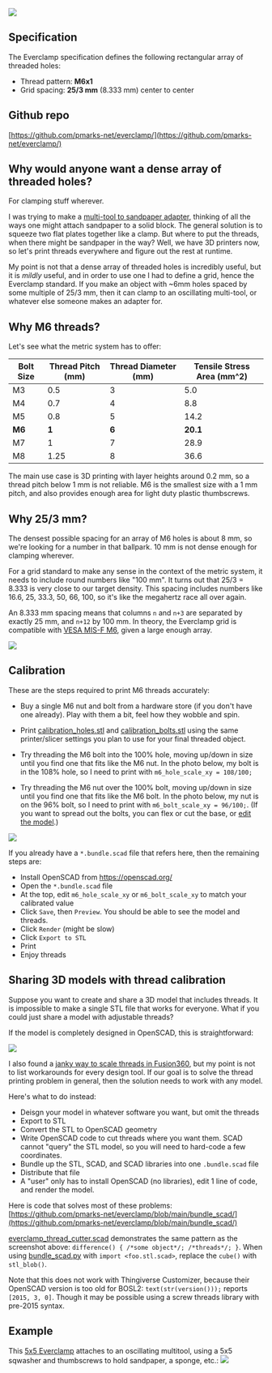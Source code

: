![](media/everclamp_logo.png)

## Specification

The Everclamp specification defines the following rectangular array of threaded holes:

- Thread pattern: **M6x1**
- Grid spacing: **25/3 mm** (8.333 mm) center to center

## Github repo

[https://github.com/pmarks-net/everclamp/](https://github.com/pmarks-net/everclamp/)

## Why would anyone want a dense array of threaded holes?

For clamping stuff wherever.

I was trying to make a [multi-tool to sandpaper adapter](https://www.thingiverse.com/thing:6083263), thinking of all the ways one might attach sandpaper to a solid block.  The general solution is to squeeze two flat plates together like a clamp.  But where to put the threads, when there might be sandpaper in the way?  Well, we have 3D printers now, so let's print threads everywhere and figure out the rest at runtime.

My point is not that a dense array of threaded holes is incredibly useful, but it is *mildly* useful, and in order to use one I had to define a grid, hence the Everclamp standard.  If you make an object with ~6mm holes spaced by some multiple of 25/3 mm, then it can clamp to an oscillating multi-tool, or whatever else someone makes an adapter for.

## Why M6 threads?

Let's see what the metric system has to offer:

| Bolt Size | Thread Pitch (mm) | Thread Diameter (mm) | Tensile Stress Area (mm^2)|
|-----------|-------------------|----------------------|---------------------|
| M3        | 0.5               | 3                    | 5.0                 |
| M4        | 0.7               | 4                    | 8.8                 |
| M5        | 0.8               | 5                    | 14.2                |
| **M6**    | **1**             | **6**                | **20.1**            |
| M7        | 1                 | 7                    | 28.9                |
| M8        | 1.25              | 8                    | 36.6                |

The main use case is 3D printing with layer heights around 0.2 mm, so a thread pitch below 1 mm is not reliable.  M6 is the smallest size with a 1 mm pitch, and also provides enough area for light duty plastic thumbscrews.

## Why 25/3 mm?

The densest possible spacing for an array of M6 holes is about 8 mm, so we're looking for a number in that ballpark.  10 mm is not dense enough for clamping wherever.

For a grid standard to make any sense in the context of the metric system, it needs to include round numbers like "100 mm".  It turns out that 25/3 = 8.333 is very close to our target density.  This spacing includes numbers like 16.6, 25, 33.3, 50, 66, 100, so it's like the megahertz race all over again.

An 8.333 mm spacing means that columns `n` and `n+3` are separated by exactly 25 mm, and `n+12` by 100 mm.  In theory, the Everclamp grid is compatible with [VESA MIS-F M6](https://en.wikipedia.org/wiki/Flat_Display_Mounting_Interface#Variants), given a large enough array.

![](media/everclamp5x5.jpg)

## Calibration

These are the steps required to print M6 threads accurately:

- Buy a single M6 nut and bolt from a hardware store (if you don't have one already).  Play with them a bit, feel how they wobble and spin.

- Print [calibration_holes.stl](https://github.com/pmarks-net/everclamp/blob/main/calibration_holes.stl) and [calibration_bolts.stl](https://github.com/pmarks-net/everclamp/blob/main/calibration_bolts.stl) using the same printer/slicer settings you plan to use for your final threaded object.

- Try threading the M6 bolt into the 100% hole, moving up/down in size until you find one that fits like the M6 nut.  In the photo below, my bolt is in the 108% hole, so I need to print with `m6_hole_scale_xy = 108/100;`

- Try threading the M6 nut over the 100% bolt, moving up/down in size until you find one that fits like the M6 bolt.  In the photo below, my nut is on the 96% bolt, so I need to print with `m6_bolt_scale_xy = 96/100;`.  (If you want to spread out the bolts, you can flex or cut the base, or [edit the model](https://github.com/pmarks-net/everclamp/blob/main/calibration_bolts.scad).)

![](media/calibration_arrays.jpg)

If you already have a `*.bundle.scad` file that refers here, then the remaining steps are:

- Install OpenSCAD from https://openscad.org/
- Open the `*.bundle.scad` file
- At the top, edit `m6_hole_scale_xy` or `m6_bolt_scale_xy` to match your calibrated value
- Click `Save`, then `Preview`.  You should be able to see the model and threads.
- Click `Render` (might be slow)
- Click `Export to STL`
- Print
- Enjoy threads

## Sharing 3D models with thread calibration

Suppose you want to create and share a 3D model that includes threads. It is impossible to make a single STL file that works for everyone.  What if you could just share a model with adjustable threads?

If the model is completely designed in OpenSCAD, this is straightforward:

![](media/openscad_hole.png)

I also found a [janky way to scale threads in Fusion360](fusion360), but my point is not to list workarounds for every design tool. If our goal is to solve the thread printing problem in general, then the solution needs to work with any model.

Here's what to do instead:

- Deisgn your model in whatever software you want, but omit the threads
- Export to STL
- Convert the STL to OpenSCAD geometry
- Write OpenSCAD code to cut threads where you want them.  SCAD cannot "query" the STL model, so you will need to hard-code a few coordinates.
- Bundle up the STL, SCAD, and SCAD libraries into one `.bundle.scad` file
- Distribute that file
- A "user" only has to install OpenSCAD (no libraries), edit 1 line of code, and render the model.

Here is code that solves most of these problems: [https://github.com/pmarks-net/everclamp/blob/main/bundle_scad/](https://github.com/pmarks-net/everclamp/blob/main/bundle_scad/)

[everclamp_thread_cutter.scad](https://github.com/pmarks-net/everclamp/blob/main/bundle_scad/everclamp_thread_cutter.scad) demonstrates the same pattern as the screenshot above: `difference() { /*some object*/; /*threads*/; }`.  When using [bundle_scad.py](https://github.com/pmarks-net/everclamp/blob/main/bundle_scad/bundle_scad.py) with `import <foo.stl.scad>`, replace the `cube()` with `stl_blob()`.

Note that this does not work with Thingiverse Customizer, because their OpenSCAD version is too old for BOSL2: `text(str(version()));` reports `[2015, 3, 0]`. Though it may be possible using a screw threads library with pre-2015 syntax.
## Example

This [5x5 Everclamp](https://www.thingiverse.com/thing:6083263) attaches to an oscillating multitool, using a 5x5 sqwasher and thumbscrews to hold sandpaper, a sponge, etc.:
![](media/multitool_sandpaper.jpg)

